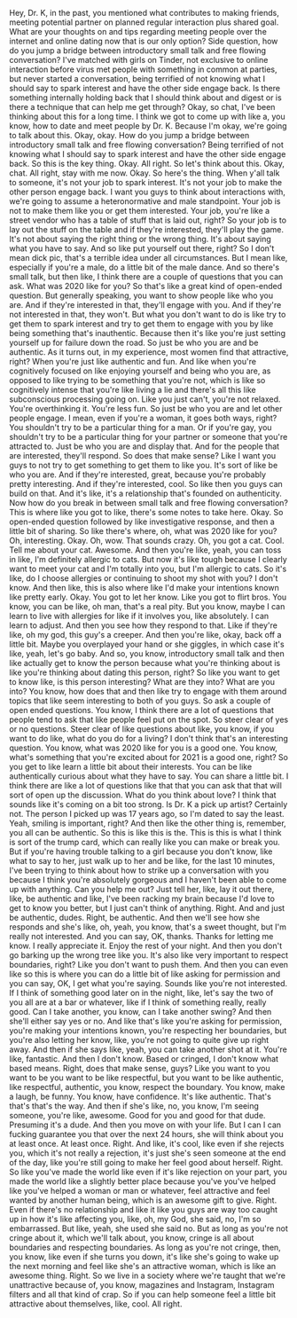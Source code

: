  Hey, Dr. K, in the past, you mentioned what contributes to making friends, meeting potential partner on planned regular interaction plus shared goal. What are your thoughts on and tips regarding meeting people over the internet and online dating now that is our only option? Side question, how do you jump a bridge between introductory small talk and free flowing conversation? I've matched with girls on Tinder, not exclusive to online interaction before virus met people with something in common at parties, but never started a conversation, being terrified of not knowing what I should say to spark interest and have the other side engage back. Is there something internally holding back that I should think about and digest or is there a technique that can help me get through? Okay, so chat, I've been thinking about this for a long time. I think we got to come up with like a, you know, how to date and meet people by Dr. K. Because I'm okay, we're going to talk about this. Okay, okay. How do you jump a bridge between introductory small talk and free flowing conversation? Being terrified of not knowing what I should say to spark interest and have the other side engage back. So this is the key thing. Okay. All right. So let's think about this. Okay, chat. All right, stay with me now. Okay. So here's the thing. When y'all talk to someone, it's not your job to spark interest. It's not your job to make the other person engage back. I want you guys to think about interactions with, we're going to assume a heteronormative and male standpoint. Your job is not to make them like you or get them interested. Your job, you're like a street vendor who has a table of stuff that is laid out, right? So your job is to lay out the stuff on the table and if they're interested, they'll play the game. It's not about saying the right thing or the wrong thing. It's about saying what you have to say. And so like put yourself out there, right? So I don't mean dick pic, that's a terrible idea under all circumstances. But I mean like, especially if you're a male, do a little bit of the male dance. And so there's small talk, but then like, I think there are a couple of questions that you can ask. What was 2020 like for you? So that's like a great kind of open-ended question. But generally speaking, you want to show people like who you are. And if they're interested in that, they'll engage with you. And if they're not interested in that, they won't. But what you don't want to do is like try to get them to spark interest and try to get them to engage with you by like being something that's inauthentic. Because then it's like you're just setting yourself up for failure down the road. So just be who you are and be authentic. As it turns out, in my experience, most women find that attractive, right? When you're just like authentic and fun. And like when you're cognitively focused on like enjoying yourself and being who you are, as opposed to like trying to be something that you're not, which is like so cognitively intense that you're like living a lie and there's all this like subconscious processing going on. Like you just can't, you're not relaxed. You're overthinking it. You're less fun. So just be who you are and let other people engage. I mean, even if you're a woman, it goes both ways, right? You shouldn't try to be a particular thing for a man. Or if you're gay, you shouldn't try to be a particular thing for your partner or someone that you're attracted to. Just be who you are and display that. And for the people that are interested, they'll respond. So does that make sense? Like I want you guys to not try to get something to get them to like you. It's sort of like be who you are. And if they're interested, great, because you're probably pretty interesting. And if they're interested, cool. So like then you guys can build on that. And it's like, it's a relationship that's founded on authenticity. Now how do you break in between small talk and free flowing conversation? This is where like you got to like, there's some notes to take here. Okay. So open-ended question followed by like investigative response, and then a little bit of sharing. So like there's where, oh, what was 2020 like for you? Oh, interesting. Okay. Oh, wow. That sounds crazy. Oh, you got a cat. Cool. Tell me about your cat. Awesome. And then you're like, yeah, you can toss in like, I'm definitely allergic to cats. But now it's like tough because I clearly want to meet your cat and I'm totally into you, but I'm allergic to cats. So it's like, do I choose allergies or continuing to shoot my shot with you? I don't know. And then like, this is also where like I'd make your intentions known like pretty early. Okay. You got to let her know. Like you got to flirt bros. You know, you can be like, oh man, that's a real pity. But you know, maybe I can learn to live with allergies for like if it involves you, like absolutely. I can learn to adjust. And then you see how they respond to that. Like if they're like, oh my god, this guy's a creeper. And then you're like, okay, back off a little bit. Maybe you overplayed your hand or she giggles, in which case it's like, yeah, let's go baby. And so, you know, introductory small talk and then like actually get to know the person because what you're thinking about is like you're thinking about dating this person, right? So like you want to get to know like, is this person interesting? What are they into? What are you into? You know, how does that and then like try to engage with them around topics that like seem interesting to both of you guys. So ask a couple of open ended questions. You know, I think there are a lot of questions that people tend to ask that like people feel put on the spot. So steer clear of yes or no questions. Steer clear of like questions about like, you know, if you want to do like, what do you do for a living? I don't think that's an interesting question. You know, what was 2020 like for you is a good one. You know, what's something that you're excited about for 2021 is a good one, right? So you get to like learn a little bit about their interests. You can be like authentically curious about what they have to say. You can share a little bit. I think there are like a lot of questions like that that you can ask that that will sort of open up the discussion. What do you think about love? I think that sounds like it's coming on a bit too strong. Is Dr. K a pick up artist? Certainly not. The person I picked up was 17 years ago, so I'm dated to say the least. Yeah, smiling is important, right? And then like the other thing is, remember, you all can be authentic. So this is like this is the. This is this is what I think is sort of the trump card, which can really like you can make or break you. But if you're having trouble talking to a girl because you don't know, like what to say to her, just walk up to her and be like, for the last 10 minutes, I've been trying to think about how to strike up a conversation with you because I think you're absolutely gorgeous and I haven't been able to come up with anything. Can you help me out? Just tell her, like, lay it out there, like, be authentic and like, I've been racking my brain because I'd love to get to know you better, but I just can't think of anything. Right. And and just be authentic, dudes. Right, be authentic. And then we'll see how she responds and she's like, oh, yeah, you know, that's a sweet thought, but I'm really not interested. And you can say, OK, thanks. Thanks for letting me know. I really appreciate it. Enjoy the rest of your night. And then you don't go barking up the wrong tree like you. It's also like very important to respect boundaries, right? Like you don't want to push them. And then you can even like so this is where you can do a little bit of like asking for permission and you can say, OK, I get what you're saying. Sounds like you're not interested. If I think of something good later on in the night, like, let's say the two of you all are at a bar or whatever, like if I think of something really, really good. Can I take another, you know, can I take another swing? And then she'll either say yes or no. And like that's like you're asking for permission, you're making your intentions known, you're respecting her boundaries, but you're also letting her know, like, you're not going to quite give up right away. And then if she says like, yeah, you can take another shot at it. You're like, fantastic. And then I don't know. Based or cringed, I don't know what based means. Right, does that make sense, guys? Like you want to you want to be you want to be like respectful, but you want to be like authentic, like respectful, authentic, you know, respect the boundary. You know, make a laugh, be funny. You know, have confidence. It's like authentic. That's that's that's the way. And then if she's like, no, you know, I'm seeing someone, you're like, awesome. Good for you and good for that dude. Presuming it's a dude. And then you move on with your life. But I can I can fucking guarantee you that over the next 24 hours, she will think about you at least once. At least once. Right. And like, it's cool, like even if she rejects you, which it's not really a rejection, it's just she's seen someone at the end of the day, like you're still going to make her feel good about herself. Right. So like you've made the world like even if it's like rejection on your part, you made the world like a slightly better place because you've you've helped like you've helped a woman or man or whatever, feel attractive and feel wanted by another human being, which is an awesome gift to give. Right. Even if there's no relationship and like it like you guys are way too caught up in how it's like affecting you, like, oh, my God, she said, no, I'm so embarrassed. But like, yeah, she used she said no. But as long as you're not cringe about it, which we'll talk about, you know, cringe is all about boundaries and respecting boundaries. As long as you're not cringe, then, you know, like even if she turns you down, it's like she's going to wake up the next morning and feel like she's an attractive woman, which is like an awesome thing. Right. So we live in a society where we're taught that we're unattractive because of, you know, magazines and Instagram, Instagram filters and all that kind of crap. So if you can help someone feel a little bit attractive about themselves, like, cool. All right.